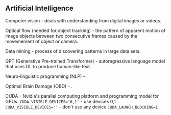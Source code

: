 Artificial Intelligence
-

Computer vision - deals with understanding from digital images or videos.

Optical flow (needed for object tracking) - the pattern of apparent motion of image objects
between two consecutive frames caused by the movemement of object or camera.

Data mining - process of discovering patterns in large data sets.

GPT (Generative Pre-trained Transformer) - autoregressive language model
that uses DL to produce human-like text.

Neuro-linguistic programming (NLP) - .

Optimal Brain Damage (OBD) - .

CUDA - Nvidia's parallel computing platform and programming model for GPUs.
`CUDA_VISIBLE_DEVICES='0,1'` - use devices 0,1
`CUDA_VISIBLE_DEVICES=''` - don't use any device
`CUDA_LAUNCH_BLOCKING=1`
